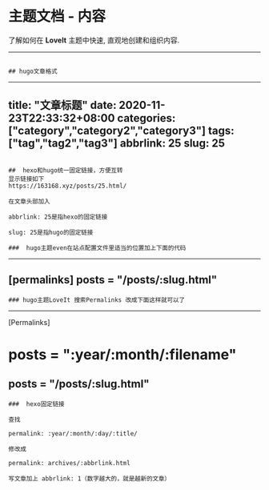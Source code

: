 # 主题文档 - 内容


了解如何在 **LoveIt** 主题中快速, 直观地创建和组织内容.

<!--more-->

---

```

## hugo文章格式
```
---
title: "文章标题"
date: 2020-11-23T22:33:32+08:00
categories: ["category","category2","category3"]
tags: ["tag","tag2","tag3"]
abbrlink: 25
slug: 25
---
```

##  hexo和hugo统一固定链接，方便互转
显示链接如下
https://163168.xyz/posts/25.html/

在文章头部加入

abbrlink: 25是指hexo的固定链接

slug: 25是指hugo的固定链接

###  hugo主题even在站点配置文件里适当的位置加上下面的代码

```
---
[permalinks]
  posts = "/posts/:slug.html"
---
```
### hugo主题LoveIt 搜索Permalinks 改成下面这样就可以了
```
---
[Permalinks]
  # posts = ":year/:month/:filename"
   posts = "/posts/:slug.html"
---
```
###  hexo固定链接

查找 

permalink: :year/:month/:day/:title/

修改成

permalink: archives/:abbrlink.html 

写文章加上 abbrlink: 1（数字越大的，就是越新的文章）



